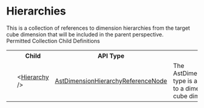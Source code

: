 # Hierarchies

<div class="LanguageSummary"><div class ="SummaryItem">This is a collection of references to dimension hierarchies from the target cube dimension that will be included in the parent perspective.</div></div><div class="SchemaBindingGroup"><div class="SchemaBindingGroupHeader">Permitted Collection Child Definitions</div><table id="SchemaBindingList" class="SchemaBindingList"><tbody><tr><th class="SchemaBindingIconColumnHeader">&nbsp;</th><th class="SchemaBindingNameColumnHeader">Child</th><th class="SchemaBindingTypeColumnHeader">API Type</th><th class="SchemaBindingSummaryColumnHeader">Description</th></tr><tr class="cd0"><td class="SchemaBindingIcon"><div class="NotRequired" /></td><td class="SchemaBindingName"><span class="punc">&lt;</span><a href=Varigence.Languages.Biml.Dimension.AstDimensionHierarchyReferenceNode.html">Hierarchy</a><span class="punc"> /&gt;</span></td><td class="SchemaBindingType"><a href="../api-reference/Varigence.Languages.Biml.Dimension.AstDimensionHierarchyReferenceNode.html">AstDimensionHierarchyReferenceNode</a></td><td class="SchemaBindingSummary">The AstDimensionHierarchyReferenceNode type is a wrapper for a direct reference to a dimension hierarchy for use in a cube dimension or perspective.</td></tr></tbody></table></div>